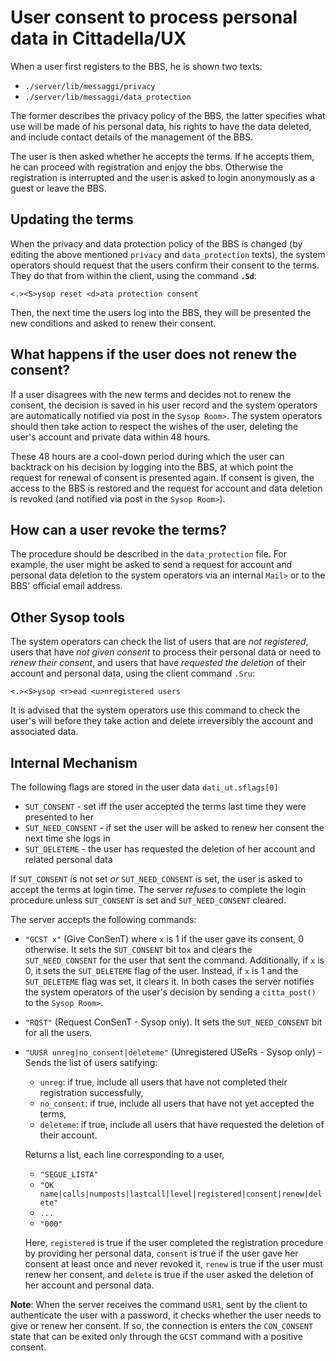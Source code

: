 # User consent to process personal data in Cittadella/UX

When a user first registers to the BBS, he is shown two texts:

- `./server/lib/messaggi/privacy`
- `./server/lib/messaggi/data_protection`

The former describes the privacy policy of the BBS, the latter specifies what use will be made of his personal data, his rights to have the data deleted, and include contact details of the management of the BBS.

The user is then asked whether he accepts the terms. If he accepts them, he can proceed with registration and enjoy the bbs. Otherwise the registration is interrupted and the user is asked to login anonymously as a guest or leave the BBS.


## Updating the terms

When the privacy and data protection policy of the BBS is changed (by editing the above mentioned `privacy` and `data_protection` texts), the system operators should request that the users confirm their consent to the terms.
They do that from within the client, using the command **`.Sd`**:

`<.><S>ysop reset <d>ata protection consent`

Then, the next time the users log into the BBS, they will be presented the new conditions and asked to renew their consent.


## What happens if the user does not renew the consent?

If a user disagrees with the new terms and decides not to renew the consent, the decision is saved in his user record and the system operators are automatically notified via post in the `Sysop Room>`. The system operators should then take action to respect the wishes of the user, deleting the user's account and private data within 48 hours.

These 48 hours are a cool-down period during which the user can backtrack on his decision by logging into the BBS, at which point the request for renewal of consent is presented again. If consent is given, the access to the BBS is restored and the request for account and data deletion is revoked (and notified via post in the `Sysop Room>`). 


## How can a user revoke the terms?

The procedure should be described in the `data_protection` file. For example, the user might be asked to send a request for account and personal data deletion to the system operators via an internal `Mail>` or to the BBS' official email address.


## Other Sysop tools

The system operators can check the list of users that are _not registered_, users that have _not given consent_ to process their personal data or need to _renew their consent_, and users that have _requested the deletion_ of their account and personal data, using the client command `.Sru`:

`<.><S>ysop <r>ead <u>nregistered users`

It is advised that the system operators use this command to check the user's will before they take action and delete irreversibly the account and associated data.


## Internal Mechanism
The following flags are stored in the user data `dati_ut.sflags[0]`

* `SUT_CONSENT` - set iff the user accepted the terms last time they were presented to her
* `SUT_NEED_CONSENT` - if set the user will be asked to renew her consent the next time she logs in 
* `SUT_DELETEME` - the user has requested the deletion of her account and related personal data

If `SUT_CONSENT` is not set _or_ `SUT_NEED_CONSENT` is set, the user is asked to accept the terms at login time.
The server _refuses_ to complete the login procedure unless `SUT_CONSENT` is set and `SUT_NEED_CONSENT` cleared.

The server accepts the following commands:

* `"GCST x"` (Give ConSenT) where `x` is 1 if the user gave its consent, 0 otherwise. It sets the `SUT_CONSENT` bit to`x` and clears the `SUT_NEED_CONSENT` for the user that sent the command. Additionally, if `x` is 0, it sets the `SUT_DELETEME` flag of the user. Instead, if `x` is 1 and the `SUT_DELETEME` flag was set, it clears it. In both cases the server notifies the system operators of the user's decision by sending a `citta_post()` to the `Sysop Room>`.

* `"RQST"` (Request ConSenT - Sysop only). It sets the `SUT_NEED_CONSENT` bit for all the users.

* `"UUSR unreg|no_consent|deleteme"` (Unregistered USeRs - Sysop only) - Sends the list of users satifying:                                             
	- `unreg`: if true, include all users that have not completed their registration successfully,
	- `no_consent`: if true, include all users that have not yet accepted the terms,
	- `deleteme`: if true, include all users that have requested the deletion of their account.

	Returns a list, each line corresponding to a user,                      
    - `"SEGUE_LISTA"`                                                        
    - `"OK name|calls|numposts|lastcall|level|registered|consent|renew|delete"`
	- `...`         
 	- `"000"`

 	Here, `registered` is true if the user completed the registration procedure by providing her personal data,
	`consent` is true if the user gave her consent at least once and never revoked it,
	`renew` is true if the user must renew her consent, and `delete` is true if the user asked the deletion of
	her account and personal data.
 
**Note**: When the server receives the command `USR1`, sent by the client to authenticate the user with a password, it checks whether the user needs to give or renew her consent. If so, the connection is enters the `CON_CONSENT` state that can be exited only through the `GCST` command with a positive consent.
 
